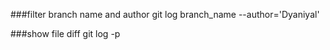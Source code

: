 ###filter branch name and author
git log branch_name --author='Dyaniyal'


###show file diff
git log -p

